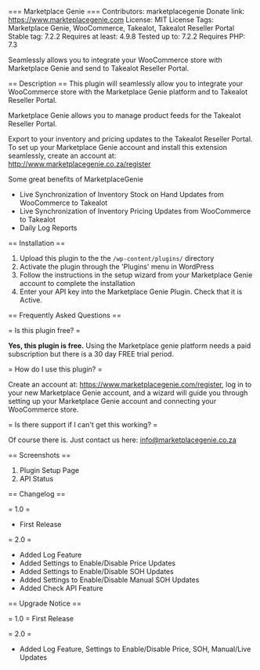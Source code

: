 === Marketplace Genie ===
Contributors: marketplacegenie
Donate link: https://www.markteplacegenie.com
License: MIT License
Tags: Marketplace Genie, WooCommerce, Takealot, Takealot Reseller Portal
Stable tag: 7.2.2
Requires at least: 4.9.8
Tested up to: 7.2.2
Requires PHP: 7.3

Seamlessly allows you to integrate your WooCommerce store with Marketplace Genie and send to Takealot Reseller Portal.

== Description ==
This plugin will seamlessly allow you to integrate your WooCommerce store with the Marketplace Genie platform and to Takealot Reseller Portal.

Marketplace Genie allows you to manage product feeds for the Takealot Reseller Portal.

Export to your inventory and pricing updates to the Takealot Reseller Portal. To set up your Marketplace Genie account and install this extension seamlessly, create an account at: http://www.marketplacegenie.co.za/register

Some great benefits of MarketplaceGenie

* Live Synchronization of Inventory Stock on Hand Updates from WooCommerce to Takealot
* Live Synchronization of Inventory Pricing Updates from WooCommerce to Takealot
* Daily Log Reports


== Installation ==

1. Upload this plugin to the the `/wp-content/plugins/` directory
2. Activate the plugin through the 'Plugins' menu in WordPress
3. Follow the instructions in the setup wizard from your Marketplace Genie account to complete the installation
4. Enter your API key into the Marketplace Genie Plugin. Check that it is Active.

== Frequently Asked Questions ==

= Is this plugin free? =

**Yes, this plugin is free.** Using the Marketplace genie platform needs a paid subscription but there is a 30 day FREE trial period.

= How do I use this plugin? =

Create an account at: https://www.marketplacegenie.com/register, log in to your new Marketplace Genie account, and a wizard
will guide you through setting up your Marketplace Genie account and connecting your WooCommerce store.

= Is there support if I can't get this working? =

Of course there is. Just contact us here: info@marketplacegenie.co.za

== Screenshots ==

1. Plugin Setup Page
2. API Status 

== Changelog ==

= 1.0 =
* First Release

= 2.0 =
* Added Log Feature
* Added Settings to Enable/Disable Price Updates 
* Added Settings to Enable/Disable SOH Updates
* Added Settings to Enable/Disable Manual SOH Updates
* Added Check API Feature

== Upgrade Notice ==

= 1.0 =
First Release

= 2.0 =
* Added Log Feature, Settings to Enable/Disable Price, SOH, Manual/Live Updates 
